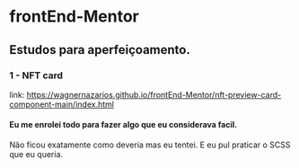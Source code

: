 # frontEnd-Mentor

## Estudos para aperfeiçoamento.


### 1 - NFT card

link: https://wagnernazarios.github.io/frontEnd-Mentor/nft-preview-card-component-main/index.html

#### Eu me enrolei todo para fazer algo que eu considerava facil.
Não ficou exatamente como deveria mas eu tentei. 
E eu pul praticar o SCSS que eu queria.
